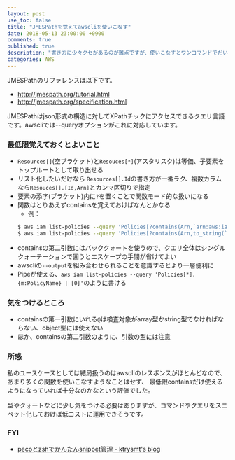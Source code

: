 ```yaml
---
layout: post
use_toc: false
title: "JMESPathを覚えてawscliを使いこなす"
date: 2018-05-13 23:00:00 +0900
comments: true
published: true
description: "書き方に少々クセがあるのが難点ですが、使いこなすとワンコマンドでだいたい事足りるようになるのでCIなどで助かります。awscliを使うひとは覚えておいて損はないです。"
categories: AWS
---
```


JMESPathのリファレンスは以下です。

* http://jmespath.org/tutorial.html
* http://jmespath.org/specification.html

JMESPathはjson形式の構造に対してXPathチックにアクセスできるクエリ言語です。awscliでは--queryオプションがこれに対応しています。

### 最低限覚えておくとよいこと

* `Resources[]`(空ブラケット)と`Resouces[*]`(アスタリスク)は等価、子要素をトップルートとして取り出せる
* リスト化したいだけなら `Resources[].Id`の書き方が一番ラク、複数カラムなら`Resouces[].[Id,Arn]`とカンマ区切りで指定
* 要素の添字(ブラケット)内に`?`を置くことで関数モード的な扱いになる
* 関数はとりあえずcontainsを覚えておけばなんとかなる
    * 例：
    ```sh
    $ aws iam list-policies --query 'Policies[?contains(Arn,`arn:aws:iam::aws`)].Arn'
    $ aws iam list-policies --query 'Policies[?contains(Arn,to_string(`999999999999`))].Arn'
    ```
* containsの第二引数にはバッククォートを使うので、クエリ全体はシングルクォーテーションで囲うとエスケープの手間が省けてよい
* awscliの`--output`を組み合わせられることを意識するとより一層便利に
* Pipeが使える、`aws iam list-policies --query 'Policies[*].{m:PolicyName} | [0]'`のように書ける

### 気をつけるところ

* containsの第一引数にいれる`@`は検査対象がarray型かstring型でなければならない、object型には使えない
* ほか、containsの第二引数のように、引数の型には注意

### 所感

私のユースケースとしては結局扱うのはawscliのレスポンスがほとんどなので、
あまり多くの関数を使いこなすようなことはせず、
最低限containsだけ使えるようになっていれば十分なのかなという評価でした。

型やクォートなどに少し気をつける必要はありますが、コマンドやクエリをスニペット化しておけば低コストに運用できそうです。

### FYI

* [pecoとzshでかんたんsnippet管理 \- ktrysmt's blog](https://ktrysmt.github.io/blog/snippets-management-by-peco-and-zsh/)
